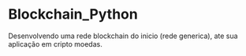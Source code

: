 # Blockchain_Python
Desenvolvendo uma rede blockchain do inicio (rede generica), ate sua aplicação em cripto moedas.
